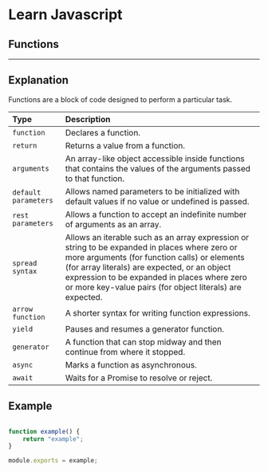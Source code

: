 # Learn Javascript

## Functions

__  __

## Explanation

Functions are a block of code designed to perform a particular task.

| Type | Description |
| :--- | :--- |
| `function` | Declares a function. |
| `return` | Returns a value from a function. |
| `arguments` | An array-like object accessible inside functions that contains the values of the arguments passed to that function. |
| `default parameters` | Allows named parameters to be initialized with default values if no value or undefined is passed. |
| `rest parameters` | Allows a function to accept an indefinite number of arguments as an array. |
| `spread syntax` | Allows an iterable such as an array expression or string to be expanded in places where zero or more arguments (for function calls) or elements (for array literals) are expected, or an object expression to be expanded in places where zero or more key-value pairs (for object literals) are expected. |
| `arrow function` | A shorter syntax for writing function expressions. |
| `yield` | Pauses and resumes a generator function. |
| `generator` | A function that can stop midway and then continue from where it stopped. |
| `async` | Marks a function as asynchronous. |
| `await` | Waits for a Promise to resolve or reject. |

## Example

```javascript

function example() {
    return "example";
}

module.exports = example;

```

